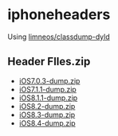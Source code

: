 iphoneheaders
=============
Using <a href="https://github.com/limneos/classdump-dyld" target="_blank" rel="nofollow">limneos/classdump-dyld</a>

## Header FIles.zip

- <a href="https://app.box.com/s/m60f1e7mlmx2s042ny4r5hq6c14oleia" target="_blank" rel="nofollow">iOS7.0.3-dump.zip</a>
- <a href="https://app.box.com/s/nhekj71tdvmo3xq69i5hhaaatw6mw0w3" target="_blank" rel="nofollow">iOS7.1.1-dump.zip</a>
- <a href="https://app.box.com/s/bultu8rxdawigahgwyqz45tyr4dpus9t" target="_blank" rel="nofollow">iOS8.1.1-dump.zip</a>
- <a href="https://app.box.com/s/jdp4gw76xgf3c8fs96h2wwik95krp51w" target="_blank" rel="nofollow">iOS8.2-dump.zip</a>
- <a href="https://app.box.com/s/0e1vt4xl8sorvczfjn4d9xzn5756u0h0" target="_blank" rel="nofollow">iOS8.3-dump.zip</a>
- <a href="https://app.box.com/s/h30fgxcezscziyzm0btklawuthu5yi57" target="_blank" rel="nofollow">iOS8.4-dump.zip</a>
